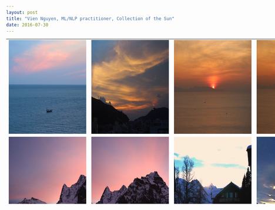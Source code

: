 ```yaml
---
layout: post
title: "Vien Nguyen, ML/NLP practitioner, Collection of the Sun"
date: 2016-07-30
---
```

<!--
<p align = "justify">
I went on vacation with my sisters. The weather was fantastic. We went to the beach on the first day, the waves were soft and the sea water was warm, people around were polite. We were bathing in the sea for more than one hour, it was super nice. The next day we have viewed a splendid sunrise. It was super to sit in the balcony, watching the sun emerging little by little. I felt like I was in an infinite space, there was just the sounds of the waves, the splendour of the sunrise.
</p>
-->

<table align = "center" border = "0" style = "width: 900px; height: 450px;" cellpadding="0px" cellspacing = "5px">
	<tr>
		<td>
			<img src="/images/2016-07-Vung Tau-1.jpg" alt="Sunset" style="width:256px;height:256px;">
		</td>
		<td>
			<img src="/images/2016-07-Vung Tau-2.jpg" alt="Sunset" style="width:256px;height:256px;">
		</td>
		<td>
			<img src="/images/2016-07-Vung Tau-3.jpg" alt="Sunrise" style="width:256px;height:256px;">
		</td>
		<td>
			<img src="/images/2016-07-Vung Tau-4.jpg" alt="Sunrise" style="width:256px;height:256px;">
		</td>
	</tr>
	<tr>
		<td>
			<img src="/images/2016-01-Murren-1.jpg" alt="Sunrise" style="width:256px;height:256px;">
		</td>
		<td>
			<img src="/images/2016-01-Murren-2.jpg" alt="Sunrise" style="width:256px;height:256px;">
		</td>
		<td>
			<img src="/images/2016-01-Murren-3.jpg" alt="Sunset" style="width:256px;height:256px;">
		</td>
		<td>
			<img src="/images/2016-01-Mannlichen.jpg" alt="Sunset" style="width:256px;height:256px;">
		</td>
	</tr>
	<tr>
		<td>
			<img src="/images/2016-01-Lugano-1.jpg" alt="Sunset" style="width:256px;height:256px;">
		</td>
		<td>
			<img src="/images/2016-01-Lugano-2.jpg" alt="Sunset" style="width:256px;height:256px;">
		</td>
		<td>
			<img src="/images/2016-01-Lugano-3.jpg" alt="Sunset" style="width:256px;height:256px;">
		</td>
		<td>
			<img src="/images/2016-01-Lugano-4.jpg" alt="Sunrise" style="width:256px;height:256px;">
		</td>
	</tr>
	<tr>
		<td>
			<img src="/images/2016-01-Crans-Montana-1.jpg" alt="Sunrise" style="width:256px;height:256px;">
		</td>
		<td>
			<img src="/images/2016-01-Crans-Montana-2.jpg" alt="Sunrise" style="width:256px;height:256px;">
		</td>
		<td>
			<img src="/images/2015-12-Crans-Montana-1.jpg" alt="Sunrise" style="width:256px;height:256px;">
		</td>
		<td>
			<img src="/images/2015-12-Crans-Montana-2.jpg" alt="Sunset" style="width:256px;height:256px;">
		</td>
	</tr>
	<tr>
		<td>
			<img src="/images/2015-12-Crans-Montana-3.jpg" alt="Sunset" style="width:256px;height:256px;">
		</td>
		<td>
			<img src="/images/2015-12-Crans-Montana-4.jpg" alt="Sunset" style="width:256px;height:256px;">
		</td>
		<td>
			<img src="/images/2015-12-Crans-Montana-5.jpg" alt="Sunset" style="width:256px;height:256px;">
		</td>
		<td>
			<img src="/images/2015-10-Basel.jpg" alt="Sunset" style="width:256px;height:256px;">
		</td>
	</tr>
	<tr>
		<td>
			<img src="/images/2015-10-Appenzell.jpg" alt="Sunrise" style="width:256px;height:256px;">
		</td>
		<td>
			<img src="/images/2015-02-Lugano.jpg" alt="Sunset" style="width:256px;height:256px;">
		</td>
		<td>
			<img src="/images/2010-08-Trento-1.jpg" alt="Sunset" style="width:256px;height:256px;">
		</td>
		<td>
			<img src="/images/2010-08-Trento-2.jpg" alt="Sunset" style="width:256px;height:256px;">
		</td>
	</tr>
	<tr>
		<td>
			<img src="/images/2015-07-Vung Tau.jpg" alt="Sunrise" style="width:256px;height:256px;">
		</td>
		<td>
			<img src="/images/2013-08-Nha Trang.jpg" alt="Sunrise" style="width:256px;height:256px;">
		</td>
	</tr>
</table>

<div>
<script>
  (function(i,s,o,g,r,a,m){i['GoogleAnalyticsObject']=r;i[r]=i[r]||function(){
  (i[r].q=i[r].q||[]).push(arguments)},i[r].l=1*new Date();a=s.createElement(o),
  m=s.getElementsByTagName(o)[0];a.async=1;a.src=g;m.parentNode.insertBefore(a,m)
  })(window,document,'script','https://www.google-analytics.com/analytics.js','ga');

  ga('create', 'UA-77434616-1', 'auto');
  ga('send', 'pageview');

</script>
</div>